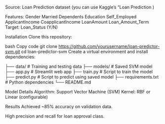 Source: Loan Prediction dataset (you can use Kaggle’s “Loan Prediction )

Features:
Gender
Married
Dependents
Education
Self_Employed
ApplicantIncome
CoapplicantIncome
LoanAmount
Loan_Amount_Term
Target: Loan_Status (Y/N)

Installation
Clone this repository:

bash
Copy code
git clone https://github.com/yourusername/loan-predictor-svm.git
cd loan-predictor-svm
Create a virtual environment and install dependencies:


├── data/                   # Training and testing data
├── models/                 # Saved SVM model
├── app.py                  # Streamlit web app
├── train.py                # Script to train the model
├── predict.py              # Script to predict using saved model
├── requirements.txt        # Python dependencies
└── README.md    

Model Details
Algorithm: Support Vector Machine (SVM)
Kernel: RBF or Linear (configurable)

Results
Achieved ~85% accuracy on validation data.

High precision and recall for loan approval class.
